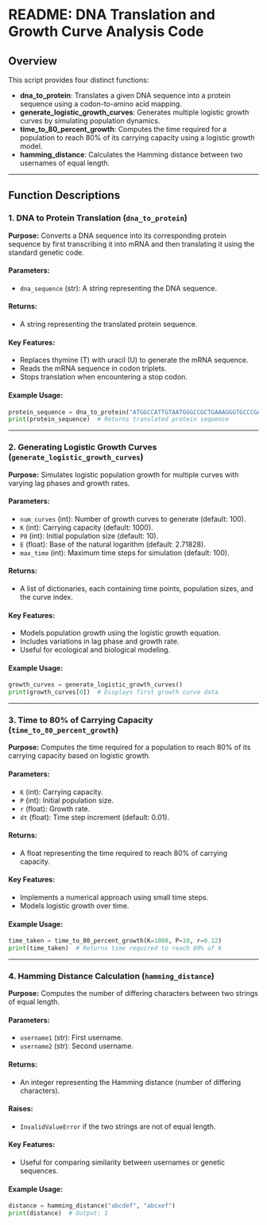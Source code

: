 
# **README: DNA Translation and Growth Curve Analysis Code**  

## **Overview**  
This script provides four distinct functions:  

- **dna_to_protein**: Translates a given DNA sequence into a protein sequence using a codon-to-amino acid mapping.  
- **generate_logistic_growth_curves**: Generates multiple logistic growth curves by simulating population dynamics.  
- **time_to_80_percent_growth**: Computes the time required for a population to reach 80% of its carrying capacity using a logistic growth model.  
- **hamming_distance**: Calculates the Hamming distance between two usernames of equal length.  

---

## **Function Descriptions**  

### **1. DNA to Protein Translation (`dna_to_protein`)**  
**Purpose:** Converts a DNA sequence into its corresponding protein sequence by first transcribing it into mRNA and then translating it using the standard genetic code.  

#### **Parameters:**  
- `dna_sequence` (str): A string representing the DNA sequence.  

#### **Returns:**  
- A string representing the translated protein sequence.  

#### **Key Features:**  
- Replaces thymine (T) with uracil (U) to generate the mRNA sequence.  
- Reads the mRNA sequence in codon triplets.  
- Stops translation when encountering a stop codon.  

#### **Example Usage:**  
```python
protein_sequence = dna_to_protein("ATGGCCATTGTAATGGGCCGCTGAAAGGGTGCCCGATAG")
print(protein_sequence)  # Returns translated protein sequence
```

---

### **2. Generating Logistic Growth Curves (`generate_logistic_growth_curves`)**  
**Purpose:** Simulates logistic population growth for multiple curves with varying lag phases and growth rates.  

#### **Parameters:**  
- `num_curves` (int): Number of growth curves to generate (default: 100).  
- `K` (int): Carrying capacity (default: 1000).  
- `P0` (int): Initial population size (default: 10).  
- `E` (float): Base of the natural logarithm (default: 2.71828).  
- `max_time` (int): Maximum time steps for simulation (default: 100).  

#### **Returns:**  
- A list of dictionaries, each containing time points, population sizes, and the curve index.  

#### **Key Features:**  
- Models population growth using the logistic growth equation.  
- Includes variations in lag phase and growth rate.  
- Useful for ecological and biological modeling.  

#### **Example Usage:**  
```python
growth_curves = generate_logistic_growth_curves()
print(growth_curves[0])  # Displays first growth curve data
```

---

### **3. Time to 80% of Carrying Capacity (`time_to_80_percent_growth`)**  
**Purpose:** Computes the time required for a population to reach 80% of its carrying capacity based on logistic growth.  

#### **Parameters:**  
- `K` (int): Carrying capacity.  
- `P` (int): Initial population size.  
- `r` (float): Growth rate.  
- `dt` (float): Time step increment (default: 0.01).  

#### **Returns:**  
- A float representing the time required to reach 80% of carrying capacity.  

#### **Key Features:**  
- Implements a numerical approach using small time steps.  
- Models logistic growth over time.  

#### **Example Usage:**  
```python
time_taken = time_to_80_percent_growth(K=1000, P=10, r=0.12)
print(time_taken)  # Returns time required to reach 80% of K
```

---

### **4. Hamming Distance Calculation (`hamming_distance`)**  
**Purpose:** Computes the number of differing characters between two strings of equal length.  

#### **Parameters:**  
- `username1` (str): First username.  
- `username2` (str): Second username.  

#### **Returns:**  
- An integer representing the Hamming distance (number of differing characters).  

#### **Raises:**  
- `InvalidValueError` if the two strings are not of equal length.  

#### **Key Features:**  
- Useful for comparing similarity between usernames or genetic sequences.  

#### **Example Usage:**  
```python
distance = hamming_distance("abcdef", "abcxef")
print(distance)  # Output: 1
```



